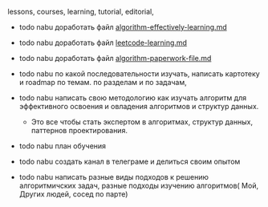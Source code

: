 lessons, courses, learning, tutorial, editorial,

- todo nabu доработать файл [algorithm-effectively-learning.md](algorithm-effectively-learning%2Falgorithm-effectively-learning.md)
- todo nabu доработать файл [leetcode-learning.md](algorithm-learning%2Fleetcode-learning.md)
- todo nabu доработать файл [algorithm-paperwork-file.md](algorithm-paperwork-project%2Falgorithm-paperwork-file.md)

- todo nabu по какой последовательности изучать, написать картотеку и roadmap по темам. по разделам и по задачам,
- todo nabu написать свою методологию как изучать алгоритм для эффективного освоения и овладения алгоритмов и структур данных.
  - Это все чтобы стать экспертом в алгоритмах, структур данных, паттернов проектирования.
- todo nabu план обучения
- todo nabu создать канал в телеграме и делиться своим опытом
- todo nabu написать разные виды подходов к решению алгоритмичских задач, разные подходы изучению алгоритмов( Мой, Других людей, сосед по парте) 


